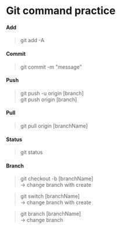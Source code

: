 # Git command practice
#### Add
> git add -A
#### Commit
> git commit -m "message"
#### Push
> git push -u origin [branch]   
> git push origin [branch]
#### Pull
> git pull origin [branchName]
#### Status
> git status

#### Branch
> git checkout -b [branchName]   
  -> change branch with create   
  
> git switch [branchName]   
  -> change branch with create   
 
> git branch [branchName]   
  -> change branch   
